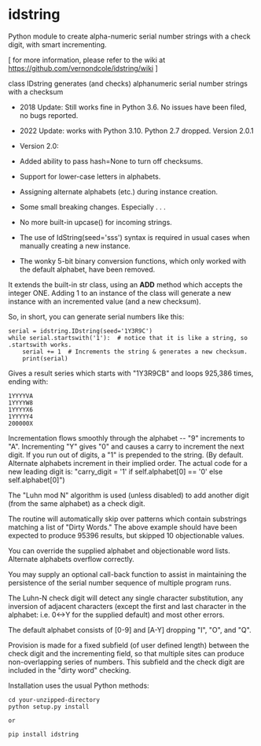 idstring
========

Python module to create alpha-numeric serial number strings with a check digit, with smart incrementing.

[ for more information, please refer to the wiki at https://github.com/vernondcole/idstring/wiki ]

class IDstring generates (and checks) alphanumeric serial number strings with a checksum

* 2018 Update: Still works fine in Python 3.6. No issues have been filed, no bugs reported.
 
* 2022 Update: works with Python 3.10. Python 2.7 dropped. Version 2.0.1

* Version 2.0: 
* Added ability to pass hash=None to turn off checksums.
* Support for lower-case letters in alphabets.
* Assigning alternate alphabets (etc.) during instance creation.
* Some small breaking changes. Especially . . .
* No more built-in upcase() for incoming strings.
* The use of IdString(seed='sss') syntax is required in usual cases when manually creating a new instance.
* The wonky 5-bit binary conversion functions, which only worked with the default alphabet, have been removed.

It extends the built-in str class, using an __ADD__ method which accepts the integer ONE.
Adding 1 to an instance of the class will generate a new instance with an incremented value (and a new checksum).

So, in short, you can generate serial numbers like this:

    serial = idstring.IDstring(seed='1Y3R9C')
    while serial.startswith('1'):  # notice that it is like a string, so .startswith works.
        serial += 1  # Increments the string & generates a new checksum.
        print(serial)

Gives a result series which starts with "1Y3R9CB" and loops 925,386 times, ending with:
```
1YYYYVA
1YYYYW8
1YYYYX6
1YYYYY4
200000X
```
Incrementation flows smoothly through the alphabet -- "9" increments to "A". Incrementing "Y" gives "0" and 
causes a carry to increment the next digit. If you run out of digits, a "1" is prepended to the string.
(By default. Alternate alphabets increment in their implied order. 
The actual code for a new leading digit is: "carry_digit = '1' if self.alphabet[0] == '0' else self.alphabet[0]")

The "Luhn mod N" algorithm is used (unless disabled) to add another digit (from the same alphabet) as a check digit.

The routine will automatically skip over patterns which contain substrings matching a list of "Dirty Words."
The above example should have been expected to produce 95396 results, but skipped 10 objectionable values.

You can override the supplied alphabet and objectionable word lists. Alternate alphabets overflow correctly.

You may supply an optional call-back function to assist in maintaining the persistence of the serial number
sequence of multiple program runs.

The Luhn-N check digit will detect any single character substitution, any inversion of adjacent characters
(except the first and last character in the alphabet: i.e. 0<->Y for the supplied default) and most other errors.

The default alphabet consists of [0-9] and [A-Y] dropping "I", "O", and "Q".

Provision is made for a fixed subfield (of user defined length) between the check digit and the incrementing
field, so that multiple sites can produce non-overlapping series of numbers.  This subfield and the check digit
are included in the "dirty word" checking.

Installation uses the usual Python methods:

    cd your-unzipped-directory
    python setup.py install
    
    or
    
    pip install idstring
